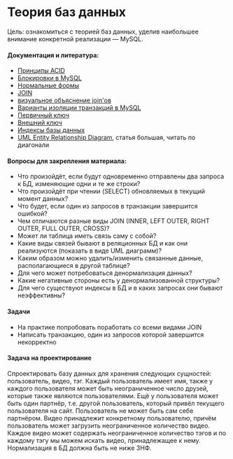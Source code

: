 Теория баз данных
=====

Цель: ознакомиться с теорией баз данных, уделив наибольшее внимание конкретной реализации &mdash; MySQL.

#### Документация и литература:
- [Принципы ACID](http://ru.wikipedia.org/wiki/ACID)
- [Блокировки в MySQL](http://habrahabr.ru/post/46542/)
- [Нормальные формы](http://ru.wikipedia.org/wiki/%D0%9D%D0%BE%D1%80%D0%BC%D0%B0%D0%BB%D1%8C%D0%BD%D0%B0%D1%8F_%D1%84%D0%BE%D1%80%D0%BC%D0%B0)
- [JOIN](http://ru.wikipedia.org/wiki/Join_(SQL))
- [визуальное объяснение join'ов](http://vas3k.ru/blog/97/)
- [Варианты изоляции транзакций в MySQL](http://dev.mysql.com/doc/refman/5.0/en/set-transaction.html)
- [Первичный ключ](http://ru.wikipedia.org/wiki/%D0%9F%D0%B5%D1%80%D0%B2%D0%B8%D1%87%D0%BD%D1%8B%D0%B9_%D0%BA%D0%BB%D1%8E%D1%87)
- [Внешний ключ](http://ru.wikipedia.org/wiki/%D0%92%D0%BD%D0%B5%D1%88%D0%BD%D0%B8%D0%B9_%D0%BA%D0%BB%D1%8E%D1%87)
- [Индексы базы данных](http://ru.wikipedia.org/wiki/%D0%98%D0%BD%D0%B4%D0%B5%D0%BA%D1%81_(%D0%B1%D0%B0%D0%B7%D1%8B_%D0%B4%D0%B0%D0%BD%D0%BD%D1%8B%D1%85))
- [UML Entity Relationship Diagram](http://citforum.ru/database/articles/umlbases.shtml), статья большая, читать по диагонали


#### Вопросы для закрепления материала:
- Что произойдёт, если будут одновременно отправлены два запроса к БД, изменяющие одни и те же строки?
- Что произойдёт при чтении (SELECT) обновляемых в текущий момент данных?
- Что будет, если один из запросов в транзакции завершится ошибкой?
- Чем отличаются разные виды JOIN (INNER, LEFT OUTER, RIGHT OUTER, FULL OUTER, CROSS)?
- Может ли таблица иметь связь саму с собой?
- Какие виды связей бывают в реляционных БД и как они реализуются (показать в виде UML диаграмм)?
- Каким образом можно удалить/изменить связанные данные, располагающиеся в другой таблице?
- Для чего может потребоваться денормализация данных?
- Какие негативные стороны есть у денормализованной структуры?
- Для чего существуют индексы в БД и в каких запросах они бывают неэффективны?


#### Задачи
- На практике попробовать поработать со всеми видами JOIN
- Написать транзакцию, один из запросов которой завершится некорректно

#### Задача на проектирование
Спроектировать базу данных для хранения следующих сущностей: пользователь, видео, тэг.
Каждый пользователь имеет имя, также у каждого пользователя может быть неограниченное число друзей, которые также являются пользователями. Ещё у пользователя может быть один партнёр, т.е. другой пользователь, который привёл текущего пользователя на сайт. Пользователь не может быть сам себе партнёром.
Видео принадлежит конкретному пользователю, причём пользователь может загрузить неограниченное количество видео.
Каждое видео может содержать неограниченное количество тэгов и по каждому тэгу мы можем искать видео, принадлежащее к нему.
Нормализация в БД должна быть не ниже 3НФ.
